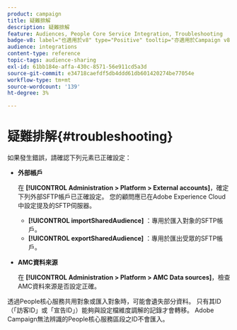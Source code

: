 ```yaml
---
product: campaign
title: 疑難排解
description: 疑難排解
feature: Audiences, People Core Service Integration, Troubleshooting
badge-v8: label="也適用於v8" type="Positive" tooltip="亦適用於Campaign v8"
audience: integrations
content-type: reference
topic-tags: audience-sharing
exl-id: 61bb184e-affa-430c-8571-56e911cd5a3d
source-git-commit: e34718caefdf5db4ddd61db601420274be77054e
workflow-type: tm+mt
source-wordcount: '139'
ht-degree: 3%

---
```


# 疑難排解{#troubleshooting}



如果發生錯誤，請確認下列元素已正確設定：

* **外部帳戶**

  在 **[!UICONTROL Administration > Platform > External accounts]**，確定下列外部SFTP帳戶已正確設定。 您的顧問應已在Adobe Experience Cloud中設定提及的SFTP伺服器。

   * **[!UICONTROL importSharedAudience]** ：專用於匯入對象的SFTP帳戶。
   * **[!UICONTROL exportSharedAudience]** ：專用於匯出受眾的SFTP帳戶。

* **AMC資料來源**

  在 **[!UICONTROL Administration > Platform > AMC Data sources]**，檢查AMC資料來源是否設定正確。

透過People核心服務共用對象或匯入對象時，可能會遺失部分資料。 只有其ID （「訪客ID」或「宣告ID」）能夠與設定檔維度調解的記錄才會轉移。 Adobe Campaign無法辨識的People核心服務區段之ID不會匯入。
